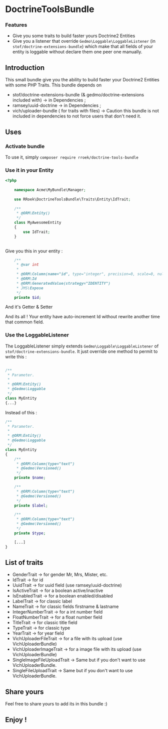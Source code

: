 # DoctrineToolsBundle
### Features

- Give you some traits to build faster yours Doctrine2 Entities
- Give you a listener that override `Gedmo\Loggable\LoggableListener`  (in `stof/doctrine-extensions-bundle`) which make that all fields of your entity is loggable without declare them one peer one manually. 

## Introduction
This small bundle give you the ability to build faster your Doctrine2 Entities with some PHP Traits.
This bundle depends on 
* stof/doctrine-extensions-bundle (& gedmo/doctrine-extensions included with) -> in Dependencies ;
* ramsey/uuid-doctrine -> in Dependencies ;
* vich/uploader-bundle ( for traits with files) -> Caution this bundle is not included in dependencies to not force users that don't need it. 

## Uses
### Activate bundle
To use it, simply `composer require rroek/doctrine-tools-bundle`
### Use it in your Entity

```php
<?php
    
    namespace Acme\MyBundle\Manager;
    
    use RRoek\DoctrineToolsBundle\Traits\Entity\IdTrait;
    
    /**
     * @ORM\Entity()
     */
    class MyAwesomeEntity
    {
        use IdTrait;
    }
    
```

Give you this in your entity :
```php
    /**
     * @var int
     *
     * @ORM\Column(name="id", type="integer", precision=0, scale=0, nullable=false, unique=true)
     * @ORM\Id
     * @ORM\GeneratedValue(strategy="IDENTITY")
     * JMS\Expose
     */
    private $id;
```
And it's Getter & Setter

And its all ! Your entity have auto-increment Id without rewrite another time that common field.
### Use the LoggableListener
The LoggableListener simply extends `Gedmo\Loggable\LoggableListener`  of `stof/doctrine-extensions-bundle`.
It just override one method to permit to write  this :
```php

/**
 * Parameter.
 *
 * @ORM\Entity()
 * @Gedmo\Loggable
 */
class MyEntity
{...}
```
Instead of this :
```php
/**
 * Parameter.
 *
 * @ORM\Entity()
 * @Gedmo\Loggable
 */
class MyEntity
{
    /**
     * @ORM\Column(type="text")
     * @Gedmo\Versioned()
     */
    private $name;

    /**
     * @ORM\Column(type="text")
     * @Gedmo\Versioned()
     */
    private $label;

    /**
     * @ORM\Column(type="text")
     * @Gedmo\Versioned()
     */
    private $type;

    [...]
}
```
## List of traits
* GenderTrait -> for gender Mr, Mrs, Mister, etc.
* IdTrait -> for id
* UuidTrait -> for uuid field (use ramsey/uuid-doctrine)
* IsActiveTrait -> for a boolean active/inactive
* IsEnabledTrait -> for a boolean enabled/disabled
* LabelTrait -> for classic label
* NameTrait -> for classic fields firstname & lastname
* IntegerNumberTrait -> for a int number field
* FloatNumberTrait -> for a float number field
* TitleTrait -> for classic title field
* TypeTrait -> for classic type
* YearTrait -> for year field
* VichUploaderFileTrait -> for a file with its upload (use VichUploaderBundle)
* VichUploaderImageTrait -> for a image file with its upload (use VichUploaderBundle)
* SingleImageFileUploadTrait -> Same but if you don't want to use VichUploaderBundle.
* SingleFileUploadTrait -> Same but if you don't want to use VichUploaderBundle.

## Share yours
Feel free to share yours to add its in this bundle :)
 
## Enjoy !
